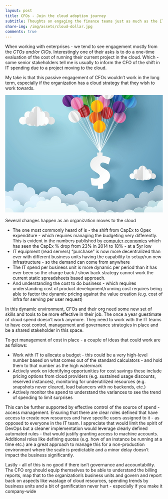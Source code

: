 ```yaml
---
layout: post
title: CFOs - Join the cloud adoption journey
subtitle: Thoughts on engaging the finance teams just as much as the IT teams to execute on the cloud strategy
share-img: /img/assets/cloud-dollar.jpg
comments: true
---
```


When working with enterprises - we tend to see engagement mostly from the *CTOs and/or CIOs.* Interestingly one of their asks is to do a one-time evaluation of the cost of running their current project in the cloud. Which - some senior stakeholders tell me is usually to inform the CFO of the shift in IT spending due to a project moving to the cloud. 

My take is that this passive engagement of CFOs wouldn’t work in the long term, especially if the organization has a cloud strategy that they wish to work towards. 

![Cloud Finance](/img/assets/cloud-dollar.jpg )

Several changes happen as an organization moves to the cloud
*  The one most commonly heard of is - the shift from CapEx to Opex expenditure - which requires managing the budgeting very differently. This is evident in the numbers published by [computer economics](https://www.computereconomics.com/page.cfm?name=it%20spending%20and%20staffing%20study) which has seen the CapEx % drop from 23% in 2014 to 18% - at a 5yr low 
*  IT equipment (read servers) “purchase” is now more decentralized than ever with different business units having the capability to setup/run new infrastructure - so the demand can come from anywhere
*  The IT spend per business unit is more dynamic per period than it has ever been so the charge back / show back strategy cannot work the current static spreadsheets based approach.
*  And understanding the cost to do business - which requires understanding cost of product development/running cost requires being able to factor the dynamic pricing against the value creation (e.g. cost of infra for serving per user request)

In this dynamic environment, CFOs and their org need some new set of skills and tools to be more effective in their job. The once a year guestimate of cloud spend doesn’t work anymore. They need to work with the IT teams to have cost control, management and governance strategies in place and be a shared stakeholder in this space. 

To get management of cost in place - a couple of ideas that could work are as follows:
*  Work with IT to allocate a budget - this could be a very high-level number based on what comes out of the standard calculators - and hold them to that number as the high watermark
*  Actively work on identifying opportunities for cost savings these include pricing options from cloud providers (e.g. sustained usage discounts, reserved instances), monitoring for underutilized resources (e.g. snapshots never cleared, load balancers with no backends, etc.)
*  Actively monitor the spend to understand the variances to see the trend of spending to limit surprises

This can be further supported by effective control of the source of spend - access management. Ensuring that there are clear roles defined that have access to create new resources and have specific users assigned to it - as opposed to everyone in the IT team. I appreciate that would limit the spirit of DevOps but a cleaner implementation would leverage clearly defined automated rules - that would justify granting access to machine accounts. 
Additional roles like defining quotas (e.g. how of an instance be running at a time etc.) are a great approach to manage this for a non-production environment where the scale is predictable and a minor delay doesn’t impact the business significantly.

Lastly - all of this is no good if there isn’t governance and accountability. The CFO org should equip themselves to be able to understand the billing reports, map that to the organization’s business units and govern and report back on aspects like wastage of cloud resources, spending trends by business units and a bit of gamification never hurt - especially if you make it company-wide
